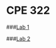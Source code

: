 # CPE 322

###[Lab 1](https://github.com/jshepitka/cpe322/blob/main/Labs/Lab%201/README.md)

###[Lab 2](https://github.com/jshepitka/cpe322/blob/main/Labs/Lab%202/README.md)
